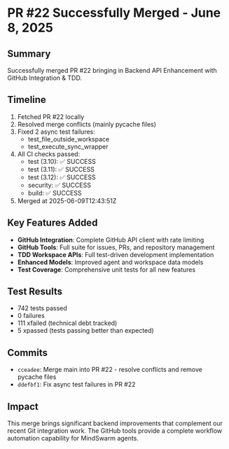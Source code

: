 # PR #22 Successfully Merged - June 8, 2025

## Summary
Successfully merged PR #22 bringing in Backend API Enhancement with GitHub Integration & TDD.

## Timeline
1. Fetched PR #22 locally
2. Resolved merge conflicts (mainly pycache files)
3. Fixed 2 async test failures:
   - test_file_outside_workspace
   - test_execute_sync_wrapper
4. All CI checks passed:
   - test (3.10): ✅ SUCCESS
   - test (3.11): ✅ SUCCESS
   - test (3.12): ✅ SUCCESS
   - security: ✅ SUCCESS
   - build: ✅ SUCCESS
5. Merged at 2025-06-09T12:43:51Z

## Key Features Added
- **GitHub Integration**: Complete GitHub API client with rate limiting
- **GitHub Tools**: Full suite for issues, PRs, and repository management
- **TDD Workspace APIs**: Full test-driven development implementation
- **Enhanced Models**: Improved agent and workspace data models
- **Test Coverage**: Comprehensive unit tests for all new features

## Test Results
- 742 tests passed
- 0 failures
- 111 xfailed (technical debt tracked)
- 5 xpassed (tests passing better than expected)

## Commits
- `cceadee`: Merge main into PR #22 - resolve conflicts and remove pycache files
- `ddefbf1`: Fix async test failures in PR #22

## Impact
This merge brings significant backend improvements that complement our recent Git integration work. The GitHub tools provide a complete workflow automation capability for MindSwarm agents.